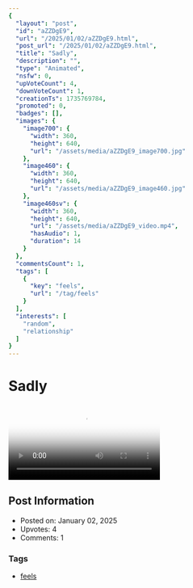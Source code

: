```yaml
---
{
  "layout": "post",
  "id": "aZZDgE9",
  "url": "/2025/01/02/aZZDgE9.html",
  "post_url": "/2025/01/02/aZZDgE9.html",
  "title": "Sadly",
  "description": "",
  "type": "Animated",
  "nsfw": 0,
  "upVoteCount": 4,
  "downVoteCount": 1,
  "creationTs": 1735769784,
  "promoted": 0,
  "badges": [],
  "images": {
    "image700": {
      "width": 360,
      "height": 640,
      "url": "/assets/media/aZZDgE9_image700.jpg"
    },
    "image460": {
      "width": 360,
      "height": 640,
      "url": "/assets/media/aZZDgE9_image460.jpg"
    },
    "image460sv": {
      "width": 360,
      "height": 640,
      "url": "/assets/media/aZZDgE9_video.mp4",
      "hasAudio": 1,
      "duration": 14
    }
  },
  "commentsCount": 1,
  "tags": [
    {
      "key": "feels",
      "url": "/tag/feels"
    }
  ],
  "interests": [
    "random",
    "relationship"
  ]
}
---
```


# Sadly

<video controls playsinline loop poster="/assets/media/aZZDgE9_image460.jpg">
  <source src="/assets/media/aZZDgE9_video.mp4" type="video/mp4">
  Your browser does not support the video tag.
</video>

## Post Information

- Posted on: January 02, 2025
- Upvotes: 4
- Comments: 1

### Tags

- [feels](/tag/feels)
